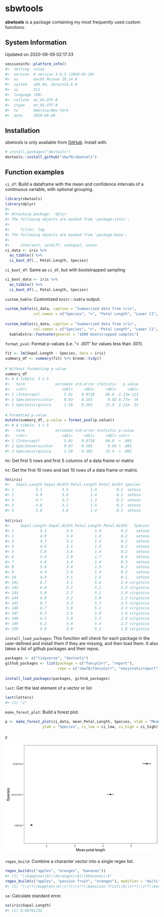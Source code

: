 <!-- README.md is generated from README.Rmd. Please edit that file -->

sbwtools
========

<!-- badges: start -->
<!-- badges: end -->

**sbwtools** is a package containing my most frequently used custom
functions.

System Information
------------------

Updated on 2020-06-09 02:17:33

``` r
sessioninfo::platform_info()
#>  setting  value                       
#>  version  R version 3.6.3 (2020-02-29)
#>  os       macOS Mojave 10.14.6        
#>  system   x86_64, darwin15.6.0        
#>  ui       X11                         
#>  language (EN)                        
#>  collate  en_US.UTF-8                 
#>  ctype    en_US.UTF-8                 
#>  tz       America/New_York            
#>  date     2020-06-09
```

Installation
------------

sbwtools is only available from [GitHub](https://github.com/). Install
with:

``` r
# install.packages("devtools")
devtools::install_github("sbw78/sbwtools")
```

Function examples
-----------------

`ci_df`: Build a dataframe with the mean and confidence intervals of a
continuous variable, with optional grouping.

``` r
library(sbwtools)
library(dplyr)
#> 
#> Attaching package: 'dplyr'
#> The following objects are masked from 'package:stats':
#> 
#>     filter, lag
#> The following objects are masked from 'package:base':
#> 
#>     intersect, setdiff, setequal, union
ci_data <- iris %>% 
  as_tibble() %>% 
  ci_boot_df(., Petal.Length, Species)
```

`ci_boot_df`: Same as `ci_df`, but with bootstrapped sampling

``` r
ci_boot_data <- iris %>% 
  as_tibble() %>% 
  ci_boot_df(., Petal.Length, Species)
```

`custom_kable`: Customized `knitr::kable` output.

``` r
custom_kable(ci_data, caption = "Summarized data from iris",
             col.names = c("Species", "n", "Petal Length", "Lower CI", "Upper CI", "sd"))

custom_kable(ci_data, caption = "Summarized data from iris",
             col.names = c("Species", "n", "Petal Length", "Lower CI", "Upper CI", "sd")) %>% 
  kableExtra::footnote(general = "1000 bootstrapped samples")
```

`format_pval`: Format p-values (i.e. “\< .001” for values less than
.001).

``` r
fit <- lm(Sepal.Length ~ Species, data = iris)
summary_df <- summary(fit) %>% broom::tidy()

# Without formatting p-value
summary_df
#> # A tibble: 3 x 5
#>   term              estimate std.error statistic   p.value
#>   <chr>                <dbl>     <dbl>     <dbl>     <dbl>
#> 1 (Intercept)           5.01    0.0728     68.8  1.13e-113
#> 2 Speciesversicolor     0.93    0.103       9.03 8.77e- 16
#> 3 Speciesvirginica      1.58    0.103      15.4  2.21e- 32

# Formatted p-value
mutate(summary_df, p.value = format_pval(p.value))
#> # A tibble: 3 x 5
#>   term              estimate std.error statistic p.value
#>   <chr>                <dbl>     <dbl>     <dbl> <chr>  
#> 1 (Intercept)           5.01    0.0728     68.8  < .001 
#> 2 Speciesversicolor     0.93    0.103       9.03 < .001 
#> 3 Speciesvirginica      1.58    0.103      15.4  < .001
```

`hh`: Get first 5 rows and first 5 columns of a data frame or matrix

`ht`: Get the first 10 rows and last 10 rows of a data frame or matrix.

``` r
hh(iris)
#>   Sepal.Length Sepal.Width Petal.Length Petal.Width Species
#> 1          5.1         3.5          1.4         0.2  setosa
#> 2          4.9         3.0          1.4         0.2  setosa
#> 3          4.7         3.2          1.3         0.2  setosa
#> 4          4.6         3.1          1.5         0.2  setosa
#> 5          5.0         3.6          1.4         0.2  setosa

ht(iris)
#>     Sepal.Length Sepal.Width Petal.Length Petal.Width   Species
#> 1            5.1         3.5          1.4         0.2    setosa
#> 2            4.9         3.0          1.4         0.2    setosa
#> 3            4.7         3.2          1.3         0.2    setosa
#> 4            4.6         3.1          1.5         0.2    setosa
#> 5            5.0         3.6          1.4         0.2    setosa
#> 6            5.4         3.9          1.7         0.4    setosa
#> 7            4.6         3.4          1.4         0.3    setosa
#> 8            5.0         3.4          1.5         0.2    setosa
#> 9            4.4         2.9          1.4         0.2    setosa
#> 10           4.9         3.1          1.5         0.1    setosa
#> 141          6.7         3.1          5.6         2.4 virginica
#> 142          6.9         3.1          5.1         2.3 virginica
#> 143          5.8         2.7          5.1         1.9 virginica
#> 144          6.8         3.2          5.9         2.3 virginica
#> 145          6.7         3.3          5.7         2.5 virginica
#> 146          6.7         3.0          5.2         2.3 virginica
#> 147          6.3         2.5          5.0         1.9 virginica
#> 148          6.5         3.0          5.2         2.0 virginica
#> 149          6.2         3.4          5.4         2.3 virginica
#> 150          5.9         3.0          5.1         1.8 virginica
```

`install_load_packages`: This function will check for each package in
the user-defined and install them if they are missing, and then load
them. It also takes a list of github packages and their repos.

``` r
packages <- c("tidyverse", "devtools")
github_packages <- list(package = c("fancyCorr", "report"),
                        repo = c("sbw78/fancyCorr", "easystats/report"))

install_load_packages(packages, github_packages)
```

`last`: Get the last element of a vector or list

``` r
last(letters)
#> [1] "z"
```

`make_forest_plot`: Build a forest plot.

``` r
p <- make_forest_plot(ci_data, mean_Petal.Length, Species, xlab = "Mean petal length",
                 ylab = "Species", ci_low = ci_low, ci_high = ci_high)

p
```

<img src="man/figures/README-make_forest_plot-1.png" width="672px" />

`regex_build`: Combine a character vector into a single regex list.

``` r
regex_build(c("apples", "oranges", "bananas"))
#> [1] "\\bapples\\b|\\boranges\\b|\\bbananas\\b"
regex_build(c("apples", "passion fruit", "oranges"), modifier = "multi")
#> [1] "\\s*?\\bapples\\b\\s*?|\\s*?\\bpassion fruit\\b\\s*?|\\s*?\\boranges\\b\\s*?"
```

`se`: Calculate standard error.

``` r
se(iris$Sepal.Length)
#> [1] 0.06761132
```

